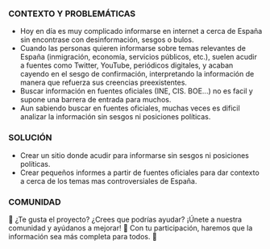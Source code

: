 ### CONTEXTO Y PROBLEMÁTICAS

-   Hoy en día es muy complicado informarse en internet a cerca de España sin encontrase con desinformación, sesgos o bulos.
-   Cuando las personas quieren informarse sobre temas relevantes de España (inmigración, economía, servicios públicos, etc.), suelen acudir a fuentes como Twitter, YouTube, periódicos digitales, y acaban cayendo en el sesgo de confirmación, interpretando la información de manera que refuerza sus creencias preexistentes.
-   Buscar información en fuentes oficiales (INE, CIS. BOE...) no es facil y supone una barrera de entrada para muchos.
-   Aun sabiendo buscar en fuentes oficiales, muchas veces es dificil analizar la información sin sesgos ni posiciones políticas.

### SOLUCIÓN

-   Crear un sitio donde acudir para informarse sin sesgos ni posiciones políticas.
-   Crear pequeños informes a partir de fuentes oficiales para dar contexto a cerca de los temas mas controversiales de España.

### COMUNIDAD

💬 ¿Te gusta el proyecto? ¿Crees que podrías ayudar? ¡Únete a nuestra comunidad y ayúdanos a mejorar! 🙌 Con tu participación, haremos que la información sea más completa para todos. 🚀
